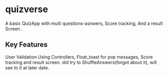 # quizverse

A basic QuizApp with multi questions-asnwers, Score tracking, And a result Screen .





## Key Features

User Validation Using Controllers,
Float_toast for pop messages,
Score tracking and result screen.
did try to ShuffleAnswers(forgot about it), will see to it at later date.



